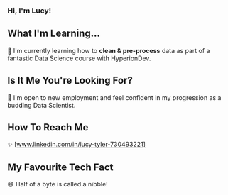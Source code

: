 ### Hi, I'm Lucy!

## What I'm Learning...
🔭 I'm currently learning how to __clean & pre-process__ data as part of a fantastic Data Science course with HyperionDev.
## Is It Me You're Looking For?
🌱 I'm open to new employment and feel confident in my progression as a budding Data Scientist.
## How To Reach Me
 ✨ [www.linkedin.com/in/lucy-tyler-730493221]
## My Favourite Tech Fact
😄 Half of a byte is called a nibble!
